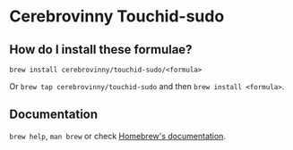 # Cerebrovinny Touchid-sudo

## How do I install these formulae?

`brew install cerebrovinny/touchid-sudo/<formula>`

Or `brew tap cerebrovinny/touchid-sudo` and then `brew install <formula>`.

## Documentation

`brew help`, `man brew` or check [Homebrew's documentation](https://docs.brew.sh).
